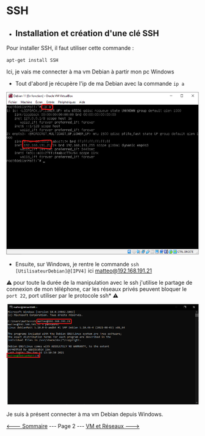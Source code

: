 # SSH

- ## Installation et création d'une clé SSH  

Pour installer SSH, il faut utiliser cette commande :  

`apt-get install SSH`  

Ici, je vais me connecter à ma vm Debian à partir mon pc Windows  

- Tout d'abord je récupère l'ip de ma Debian avec la commande `ip a`  

![IPv4](../screens/IPv4.png)  

- Ensuite, sur Windows, je rentre le commande ``ssh [UtilisateurDebian]@[IPV4]`` ici matteo@192.168.191.21  

:warning: pour toute la durée de la manipulation avec le ssh j'utilise le partage de connexion de mon téléphone, car les réseaux privés peuvent bloquer le `port 22`, port utiliser par le protocole ssh* :warning:  

![ssh](../screens/ssh.png)  

Je suis à présent connecter à ma vm Debian depuis Windows.  

[<--- Sommaire](https://github.com/Matteo-Grellier/LinuxGLPI) --- Page 2 --- [VM et Réseaux --->](https://github.com/Matteo-Grellier/LinuxGLPI/blob/main/Files/VM_R%C3%A9seaux.md#installation-des-vm)